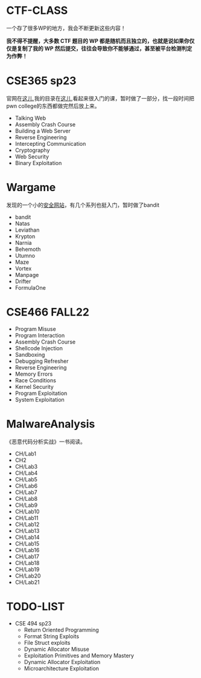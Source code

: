 # CTF-CLASS
一个存了很多WP的地方，我会不断更新这些内容！

**我不得不提醒，大多数 CTF 题目的 WP 都是随机而且独立的，也就是说如果你仅仅是复制了我的 WP 然后提交，往往会导致你不能够通过，甚至被平台检测判定为作弊！**
# CSE365 sp23
官网在[这儿](https://pwn.college/cse365-s2023/),我的目录在[这儿](./CSE365/),看起来很入门的课，暂时做了一部分，找一段时间把pwn college的东西都做完然后放上来。

- Talking Web
- Assembly Crash Course
- Building a Web Server
- Reverse Engineering
- Intercepting Communication
- Cryptography
- Web Security
- Binary Exploitation

# Wargame
发现的一个小的[安全网站](https://overthewire.org/wargames/)，有几个系列也挺入门，暂时做了bandit

- bandit
- Natas
- Leviathan
- Krypton
- Narnia
- Behemoth
- Utumno
- Maze
- Vortex
- Manpage
- Drifter
- FormulaOne

# CSE466 FALL22

- Program Misuse
- Program Interaction
- Assembly Crash Course
- Shellcode Injection
- Sandboxing
- Debugging Refresher
- Reverse Engineering
- Memory Errors
- Race Conditions
- Kernel Security
- Program Exploitation
- System Exploitation

# MalwareAnalysis
《恶意代码分析实战》一书阅读。

- CH/Lab1
- CH2
- CH/Lab3
- CH/Lab4
- CH/Lab5
- CH/Lab6
- CH/Lab7
- CH/Lab8
- CH/Lab9
- CH/Lab10
- CH/Lab11
- CH/Lab12
- CH/Lab13
- CH/Lab14
- CH/Lab15
- CH/Lab16
- CH/Lab17
- CH/Lab18
- CH/Lab19
- CH/Lab20
- CH/Lab21

# TODO-LIST
- CSE 494 sp23
    - Return Oriented Programming
    - Format String Exploits
    - File Struct exploits
    - Dynamic Allocator Misuse
    - Exploitation Primitives and Memory Mastery
    - Dynamic Allocator Exploitation
    - Microarchitecture Exploitation
